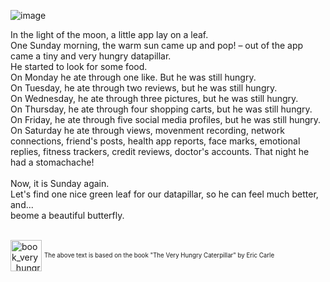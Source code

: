 ![image](https://user-images.githubusercontent.com/56920075/183063769-120e8a56-0b97-4260-b667-b7ce00a181ac.png)


In the light of the moon, a little app lay on a leaf. <br>
One Sunday morning, the warm sun came up and pop! – out of the app came a tiny and very hungry datapillar.  <br>
He started to look for some food.  <br>
On Monday he ate through one like. But he was still hungry.  <br>
On Tuesday, he ate through two reviews, but he was still hungry.  <br>
On Wednesday, he ate through three pictures, but he was still hungry.  <br>
On Thursday, he ate through four shopping carts, but he was still hungry.  <br>
On Friday, he ate through five social media profiles, but he was still hungry.  <br>
On Saturday he ate through views, movenment recording, network connections, friend's posts, health app reports, face marks, emotional replies, fitness trackers, credit reviews, doctor's accounts. That night he had a stomachache!  <br>
  <br>
Now, it is Sunday again.  <br>
Let's find one nice green leaf for our datapillar, so he can feel much better, and...  <br>
beome a beautiful butterfly.
<br>
<br>

<div position='fixed' bottom=0>
<img src="https://upload.wikimedia.org/wikipedia/en/b/b5/HungryCaterpillar.JPG" alt="book_very_hungry_caterpillar" width="50" align='center'/> <sub><sup>The above text is based on the book "The Very Hungry Caterpillar" by Eric Carle </sup></sub>
<br/><br/>
<br/><br/>
</div>

